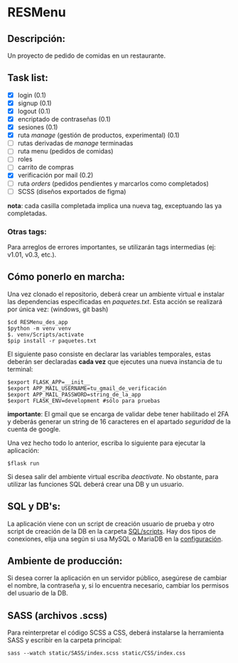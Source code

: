 # RESMenu
## Descripción:
Un proyecto de pedido de comidas en un restaurante.
## Task list:
- [x] login (0.1)
- [x] signup (0.1)
- [x] logout (0.1)
- [x] encriptado de contraseñas (0.1)
- [x] sesiones (0.1)
- [x] ruta _manage_ (gestión de productos, experimental) (0.1)
- [ ] rutas derivadas de _manage_ terminadas
- [ ] ruta menu (pedidos de comidas)
- [ ] roles
- [ ] carrito de compras
- [x] verificación por mail (0.2)
- [ ] ruta _orders_ (pedidos pendientes y marcarlos como completados)
- [ ] SCSS (diseños exportados de figma)

**nota**: cada casilla completada implica una nueva tag, exceptuando
las ya completadas. 
### Otras tags:
Para arreglos de errores importantes, se utilizarán tags intermedias
(ej: v1.01, v0.3, etc.).
## Cómo ponerlo en marcha:
Una vez clonado el repositorio, deberá crear un ambiente
virtual e instalar las dependencias 
especificadas en _paquetes.txt_. 
Esta acción se realizará por única vez:
(windows, git bash)
``` 
$cd RESMenu_des_app
$python -m venv venv
$. venv/Scripts/activate
$pip install -r paquetes.txt
```
El siguiente paso consiste en declarar las variables temporales,
estas deberán ser declaradas **cada vez** que ejecutes una nueva
instancia de tu terminal:
```
$export FLASK_APP=__init__
$export APP_MAIL_USERNAME=tu_gmail_de_verificación
$export APP_MAIL_PASSWORD=string_de_la_app
$export FLASK_ENV=development #sólo para pruebas
```
**importante**: El gmail que se encarga de validar debe tener
habilitado el 2FA y deberás generar un string de 16 caracteres
en el apartado _seguridad_ de la cuenta de google.

Una vez hecho todo lo anterior,
escriba lo siguiente para ejecutar la aplicación:
```
$flask run
```
Si desea salir del ambiente virtual escriba _deactivate_.
No obstante, para utilizar las funciones SQL deberá crear una DB y un usuario.

## SQL y DB's:
La aplicación viene con un script de creación usuario de 
prueba y otro script de creación de la DB en la carpeta [SQL/scripts](/SQL/scripts).
Hay dos tipos de conexiones,
elija una según si usa MySQL o MariaDB en la
[configuración](config.py).

## Ambiente de producción:
Si desea correr la aplicación en
un servidor público, asegúrese de cambiar el nombre, 
la contraseña 
y, si lo encuentra necesario, cambiar los permisos del usuario de la DB.

## SASS (archivos .scss)
Para reinterpretar el código SCSS a CSS, deberá
instalarse la herramienta SASS y escribir en la carpeta
principal:
```
sass --watch static/SASS/index.scss static/CSS/index.css
```
